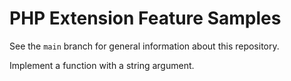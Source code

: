 # PHP Extension Feature Samples

See the `main` branch for general information about this repository.

Implement a function with a string argument. 
